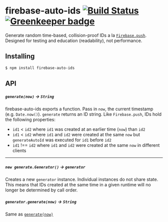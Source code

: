 # firebase-auto-ids [![Build Status](https://travis-ci.org/bendrucker/firebase-auto-ids.svg?branch=master)](https://travis-ci.org/bendrucker/firebase-auto-ids) [![Greenkeeper badge](https://badges.greenkeeper.io/bendrucker/firebase-auto-ids.svg)](https://greenkeeper.io/)

Generate random time-based, collision-proof IDs a la [`Firebase.push`](https://www.firebase.com/docs/web/api/firebase/push.html). Designed for testing and education (readability), not performance.

## Installing

```sh
$ npm install firebase-auto-ids
```

## API

##### `generate(now)` -> `String`

firebase-auto-ids exports a function. Pass in `now`, the current timestamp (e.g. `Date.now()`). `generate` returns an ID string. Like `Firebase.push`, IDs hold the following properties:

* `id1` < `id2` where `id1` was created at an earlier time (`now`) than `id2`
* `id1` < `id2` where `id1` and `id2` were created at the same `now` but `generateAutoId` was executed for `id1` before `id2`
* `id1` !== `id2` where `id1` and `id2` were created at the same `now` in different clients

<hr>

##### `new generate.Generator()` -> `generator`

Creates a new `generator` instance. Individual instances do not share state. This means that IDs created at the same time in a given runtime will no longer be determined by call order. 

##### `generator.generate(now)` -> `String`

Same as [`generate(now)`](#generatenow---string)
